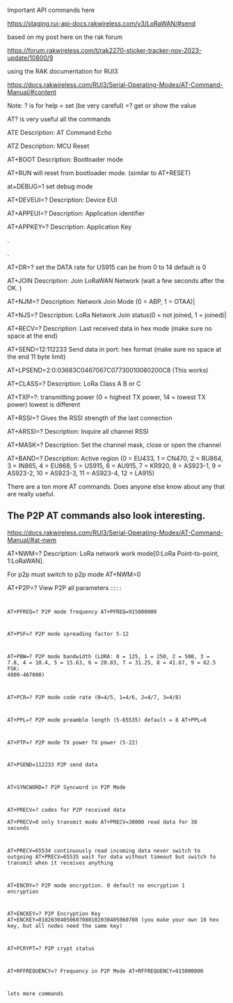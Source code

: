 Important API commands here

https://staging.rui-api-docs.rakwireless.com/v3/LoRaWAN/#send







based on my post here on the rak forum   

https://forum.rakwireless.com/t/rak2270-sticker-tracker-nov-2023-update/10800/9


using the RAK documentation for RUI3 


https://docs.rakwireless.com/RUI3/Serial-Operating-Modes/AT-Command-Manual/#content


Note: ? is for help
= set (be very careful)
=? get or show the value

AT? is very useful all the commands

ATE Description: AT Command Echo

ATZ Description: MCU Reset

AT+BOOT Description: Bootloader mode

AT+RUN will reset from bootloader mode. (similar to AT+RESET)


at+DEBUG=1    set debug mode

AT+DEVEUI=? Description: Device EUI

AT+APPEUI=? Description: Application identifier

AT+APPKEY=? Description: Application Key




.




.



AT+DR=?   set the DATA rate for US915 can be from 0 to 14  default is 0

AT+JOIN Description: Join LoRaWAN Network (wait a few seconds after the OK. )

AT+NJM=? Description: Network Join Mode (0 = ABP, 1 = OTAA)|

AT+NJS=? Description: LoRa Network Join status(0 = not joined, 1 = joined)|

AT+RECV=? Description: Last received data in hex mode (make sure no space at the end)

AT+SEND=12:112233   Send data in port: hex format (make sure no space at the end  11 byte limit)


AT+LPSEND=2:0:03683C0467067C07730010080200C8    (This works)

AT+CLASS=? Description: LoRa Class A B or C

AT+TXP=?: transmitting power (0 = highest TX power, 14 = lowest TX power) lowest is different

AT+RSSI=?  Gives the RSSI strength of the last connection

AT+ARSSI=? Description: Inquire all channel RSSI

AT+MASK=? Description: Set the channel mask, close or open the channel



AT+BAND=?	Description: Active region
(0 = EU433, 1 = CN470, 2 = RU864, 3 = IN865, 4 = EU868,
5 = US915, 6 = AU915, 7 = KR920, 8 = AS923-1, 9 = AS923-2, 10 = AS923-3, 11 = AS923-4, 12 = LA915)


There are a ton more AT commands. Does anyone else know about any that are really useful.
















## The P2P AT commands also look interesting.

https://docs.rakwireless.com/RUI3/Serial-Operating-Modes/AT-Command-Manual/#at-nwm



AT+NWM=?  Description: LoRa network work mode[0:LoRa Point-to-point, 1:LoRaWAN].

For p2p must switch to p2p mode AT+NWM=0


AT+P2P=?     View P2P all parameters     <Frequency>:<Spreading Factor>:<Bandwidth>:<Code Rate>:<Preamble Length>:<TX Power>


AT+PFREQ=?     P2P mode frequency       AT+PFREQ=915000000


AT+PSF=?     P2P mode spreading factor     5-12

AT+PBW=?     P2P mode bandwidth      (LORA: 0 = 125, 1 = 250, 2 = 500, 3 = 7.8, 4 = 10.4, 5 = 15.63, 6 = 20.83, 7 = 31.25, 8 = 41.67, 9 = 62.5 FSK: 4800-467000)

AT+PCR=?    P2P mode code rate     (0=4/5, 1=4/6, 2=4/7, 3=4/8)

AT+PPL=?     P2P mode preamble length     (5-65535)   default = 8         AT+PPL=8

AT+PTP=?       P2P mode TX power    TX power (5-22)



AT+PSEND=112233      P2P send data  

AT+SYNCWORD=?    P2P Syncword in P2P Mode

AT+PRECV=?       codes for P2P received data   
AT+PRECV=0    only transmit mode
AT+PRECV=30000   read data for 30 seconds

AT+PRECV=65534   continuously read incoming data never switch to outgoing
AT+PRECV=65535   wait for data without timeout but switch to transmit when it receives anything



AT+ENCRY=?   P2P mode encryption.     0 default no encryption    1 encryption

AT+ENCKEY=?    P2P Encryption Key
AT+ENCKEY=01020304050607080102030405060708   (you make your own 16 hex key, but all nodes need the same key)



AT+PCRYPT=?   P2P crypt status


AT+RFFREQUENCY=?   Frequency in P2P Mode       AT+RFFREQUENCY=915000000

lots more commands
